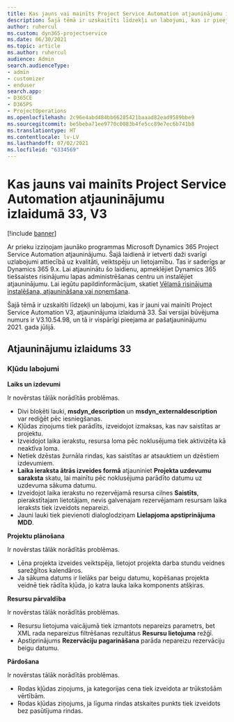 ```yaml
---
title: Kas jauns vai mainīts Project Service Automation atjauninājumu izlaidumā 33, V3
description: Šajā tēmā ir uzskaitīti līdzekļi un labojumi, kas ir pieejami Project Service Automation atjauninājumu izlaidumā 33, V3.
author: ruhercul
ms.custom: dyn365-projectservice
ms.date: 06/30/2021
ms.topic: article
ms.author: ruhercul
audience: Admin
search.audienceType:
- admin
- customizer
- enduser
search.app:
- D365CE
- D365PS
- ProjectOperations
ms.openlocfilehash: 2c96e4abd484bb66285421baaad82ead9589bbe9
ms.sourcegitcommit: be5beba71ee9770c0083b4fe5cc89e7ec6b741b8
ms.translationtype: HT
ms.contentlocale: lv-LV
ms.lasthandoff: 07/02/2021
ms.locfileid: "6334569"
---
```

# <a name="whats-new-or-changed-in-project-service-automation-update-release-33-v3"></a>Kas jauns vai mainīts Project Service Automation atjauninājumu izlaidumā 33, V3

[!include [banner](../includes/psa-now-project-operations.md)]

Ar prieku izziņojam jaunāko programmas Microsoft Dynamics 365 Project Service Automation atjauninājumu. Šajā laidienā ir ietverti daži svarīgi uzlabojumi attiecībā uz kvalitāti, veiktspēju un lietojamību. Tas ir saderīgs ar Dynamics 365 9.x. Lai atjauninātu šo laidienu, apmeklējiet Dynamics 365 tiešsaistes risinājumu lapas administrēšanas centru un instalējiet atjauninājumu. Lai iegūtu papildinformācijum, skatiet [Vēlamā risinājuma instalēšana, atjaunināšana vai noņemšana](/power-platform/admin/install-remove-preferred-solution).

Šajā tēmā ir uzskaitīti līdzekļi un labojumi, kas ir jauni vai mainīti Project Service Automation V3, atjauninājuma izlaidumā 33. Šai versijai būvējuma numurs ir V3.10.54.98, un tā ir vispārīgi pieejama ar pašatjauninājumu 2021. gada jūlijā.

## <a name="update-release-33"></a>Atjauninājumu izlaidums 33

### <a name="bug-fixes"></a>Kļūdu labojumi

**Laiks un izdevumi**

Ir novērstas tālāk norādītās problēmas.

- Divi bloķēti lauki, **msdyn_description** un **msdyn_externaldescription** var rediģēt pēc iesniegšanas.
- Kļūdas ziņojums tiek parādīts, izveidojot izmaksas, kas nav saistītas ar projektu.
- Izveidojot laika ierakstu, resursa loma pēc noklusējuma tiek aktivizēta kā neaktīva loma.
- Netiek dzēstas žurnāla rindas, kas saistītas ar atsauktiem un dzēstiem izdevumiem.
- **Laika ieraksta ātrās izveides formā** atjauniniet **Projekta uzdevumu saraksta** skatu, lai mainītu pēc noklusējuma parādīto datumu uz uzdevuma sākuma datumu.
- Izveidojot laika ierakstu no rezervējamā resursa cilnes **Saistīts**, pierakstītajam lietotājam, nevis galvenajam rezervējamam resursam laika ieraksts tiek izveidots nepareizi.
- Jauni lauki tiek pievienoti dialoglodziņam **Lielapjoma apstiprinājuma MDD**.

**Projektu plānošana**

Ir novērstas tālāk norādītās problēmas.
- Lēna projekta izveides veiktspēja, lietojot projekta darba stundu veidnes sarežģītos kalendāros.
- Ja sākuma datums ir lielāks par beigu datumu, kopēšanas projekta veidnē tiek rādīta kļūda, jo katra lauka laika komponents atšķiras.

**Resursu pārvaldība**

Ir novērstas tālāk norādītās problēmas.
- Resursu lietojuma vaicājumā tiek izmantots nepareizs parametrs, bet XML rada nepareizus filtrēšanas rezultātus **Resursu lietojuma** režģī.
- Apstiprinājums **Rezervāciju pagarināšana** parāda nepareizu rezervāciju beigu datumu.

**Pārdošana**

Ir novērstas tālāk norādītās problēmas.
- Rodas kļūdas ziņojums, ja kategorijas cena tiek izveidota ar trūkstošām vērtībām.
- Rodas kļūdas ziņojums, ja līguma rindas atskaites punkts tiek izveidots bez pasūtījuma rindas.
